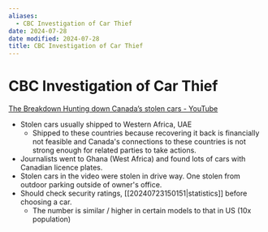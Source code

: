 ```yaml
---
aliases:
  - CBC Investigation of Car Thief
date: 2024-07-28
date modified: 2024-07-28
title: CBC Investigation of Car Thief
---
```


# CBC Investigation of Car Thief

[The Breakdown  Hunting down Canada’s stolen cars - YouTube](https://www.youtube.com/watch?app=desktop&v=T5XJrJTG-BQ)

- Stolen cars usually shipped to Western Africa, UAE
	- Shipped to these countries because recovering it back is financially not feasible and Canada's connections to these countries is not strong enough for related parties to take actions.
- Journalists went to Ghana (West Africa) and found lots of cars with Canadian licence plates.
- Stolen cars in the video were stolen in drive way. One stolen from outdoor parking outside of owner's office.
- Should check security ratings, [[20240723150151|statistics]] before choosing a car.
	- The number is similar / higher in certain models to that in US (10x population)
